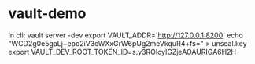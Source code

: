 # vault-demo
In cli:
vault server -dev
export VAULT_ADDR='http://127.0.0.1:8200'
echo "WCD2g0e5gaLj+epo2iV3cWXxGrW6pUg2meVkquR4+fs=" > unseal.key
export VAULT_DEV_ROOT_TOKEN_ID=s.y3ROIoylGZjeAOAURIGA6H2H
